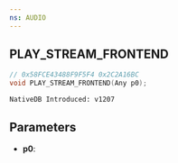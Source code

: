 ```yaml
---
ns: AUDIO
---
```

## PLAY_STREAM_FRONTEND

```c
// 0x58FCE43488F9F5F4 0x2C2A16BC
void PLAY_STREAM_FRONTEND(Any p0);
```

```
NativeDB Introduced: v1207
```

## Parameters
* **p0**:
